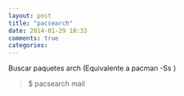 ```yaml
---
layout: post
title: "pacsearch"
date: 2014-01-29 18:33
comments: true
categories: 
---
```

Buscar paquetes arch (Equivalente a pacman -Ss )

>$ pacsearch mail

